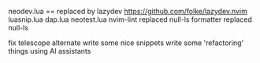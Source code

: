 neodev.lua == replaced by lazydev https://github.com/folke/lazydev.nvim
luasnip.lua
dap.lua
neotest.lua
nvim-lint replaced null-ls
formatter replaced null-ls


fix telescope alternate
write some nice snippets
write some 'refactoring' things using AI assistants
